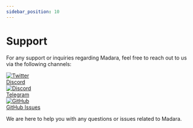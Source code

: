 ```yaml
---
sidebar_position: 10
---
```


# Support

For any support or inquiries regarding Madara, feel free to reach out to us via the following channels:

<div class="support-social-container">
    <a href="https://discord.com/invite/4WvQpVjsn4" class="support-social-link">
        <img class="support-social-icon" src="img/discord-logo.svg" alt="Twitter"/>
        <div>Discord</div> 
    </a>
    <a href="https://t.me/MadaraStarknet" class="support-social-link">
        <img class="support-social-icon" src="img/telegram-logo.svg" alt="Discord"/>
       <div>Telegram</div> 
    </a>
    <a href="https://github.com/madara-alliance/madara/issues" class="support-social-link">
        <img class="support-social-icon" src="img/github-logo.svg" alt="GitHub"/>
        <div>GitHub Issues</div> 
    </a>
</div>

We are here to help you with any questions or issues related to Madara.